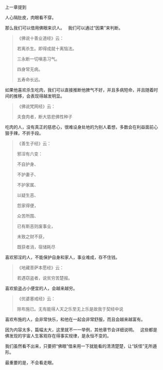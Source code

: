 上一章提到

人心隔肚皮，肉眼看不穿。

那么我们可以借用佛眼来识人。
&nbsp;
我们可以通过“因果”来判断。

> 《佛说十善业道经》云：
> 
>  若离杀生。即得成就十离恼法。
> 
> 三永断一切嗔恚习气。
> 
> 四身常无病。
> 
> 五寿命长远。

如果他喜欢杀生吃肉，我们可以直接推断他脾气不好，并且多病短命，并且随着时间的推移，会表现得越发明显。

> 《佛说梵网经》云： 
> 
> 夫食肉者，断大慈悲佛性种子

吃肉的人，没有真正的慈悲心，很难设身处地的为别人着想，多数会在利益面前心狠手辣，不折手段。

> 《善生子经》云：
> 
> 邪淫有六变：
> 
> 不自护身、
> 
> 不护妻子、
> 
> 不护家属、
> 
> 以疑生恶、
> 
> 怨家得便，
> 
> 众苦所围、
> 
> 已有斯恶则废事业，
> 
> 未致之财不获，
> 
> 既获者消，宿储耗尽

喜欢邪淫的人，不能保护自身和家人，事业难成，存不住钱。

> 《地藏菩萨本愿经》云： 
> 
> 若遇窃盗者，说贫穷苦楚报。

喜欢偷盗占小便宜的人，会越来越穷。

> 《优婆塞戒经》云：
> 
> 除布施已。无有能得人天之乐至无上乐是故我于契经中说

喜欢布施的人，会非常快乐，和他在一起会非常舒服，而且会越来越富有。

因为内容太多，篇幅太大，这里就不一一举例，其他章节会详细说明。
&nbsp;
这些都是佛发现的宇宙人生客观存在得事实规律，是永恒不变的。

我们虽然看不出来，只要把“佛眼”借来用一下就能看的清清楚楚，让“妖怪”无所遁形。

最重要的是，不会看走眼。